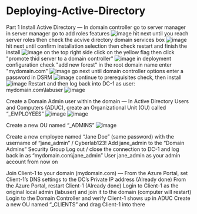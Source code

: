 # Deploying-Active-Directory

Part 1
Install Active Directory
—
In domain controller go to server manager in server manager go to add roles features
![image](https://github.com/user-attachments/assets/7c47b661-da9f-4233-be1c-f87e5f67d330)
hit next until you reach server roles then check the acvive directory domain services box
![image](https://github.com/user-attachments/assets/7c5ca718-6e98-48a6-9e7f-f011f2263a23)
hit next until confirm installation selection then check restart and finish the install
![image](https://github.com/user-attachments/assets/83aa6839-7b76-4368-94ca-30e3b2f4c84c)
on the top right side click on the yellow flag then click "promote thid server to a domain controller"
![image](https://github.com/user-attachments/assets/b20353e9-4333-4135-ad9b-29413015a8ae)
in deployment configuration check "add new forest" 
in the root domain name enter "mydomain.com"
![image](https://github.com/user-attachments/assets/4d9a708a-5483-4abb-92ff-53c0c4b5f586)
go next until domain controller options enter a password in DSRM
![image](https://github.com/user-attachments/assets/cfd9fc8a-8ce1-4124-8120-0085f58e4738)
continue to prerequisites check, then install
![image](https://github.com/user-attachments/assets/972fc1a5-eac0-4681-a379-d0a87feaa22b)
Restart and then log back into DC-1 as user: mydomain.com\labuser
![image](https://github.com/user-attachments/assets/0224e2f6-81ca-4008-acec-f00e7971e374)



Create a Domain Admin user within the domain
—
In Active Directory Users and Computers (ADUC), create an Organizational Unit (OU) called “_EMPLOYEES”
![image](https://github.com/user-attachments/assets/9cfe4694-e86e-43af-91d1-fe8f9e7cb694)
![image](https://github.com/user-attachments/assets/d28bf0da-8079-4453-888f-d07a5bf1d175)

Create a new OU named “_ADMINS”
![image](https://github.com/user-attachments/assets/f052d88c-5886-4696-8156-5405de563d6b)

Create a new employee named “Jane Doe” (same password) with the username of “jane_admin” / Cyberlab123!
Add jane_admin to the “Domain Admins” Security Group
Log out / close the connection to DC-1 and log back in as “mydomain.com\jane_admin”
User jane_admin as your admin account from now on


Join Client-1 to your domain (mydomain.com)
—
From the Azure Portal, set Client-1’s DNS settings to the DC’s Private IP address (Already done)
From the Azure Portal, restart Client-1 (Already done)
Login to Client-1 as the original local admin (labuser) and join it to the domain (computer will restart)
Login to the Domain Controller and verify Client-1 shows up in ADUC
Create a new OU named “_CLIENTS” and drag Client-1 into there
